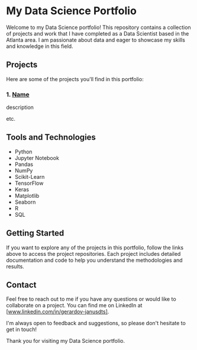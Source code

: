 # My Data Science Portfolio

Welcome to my Data Science portfolio! This repository contains a collection of projects and work that I have completed as a Data Scientist based in the Atlanta area. I am passionate about data and eager to showcase my skills and knowledge in this field.

## Projects

Here are some of the projects you'll find in this portfolio:

### 1. [Name](link_to_project1)

description

etc.

## Tools and Technologies

- Python
- Jupyter Notebook
- Pandas
- NumPy
- Scikit-Learn
- TensorFlow
- Keras
- Matplotlib
- Seaborn
- R
- SQL

## Getting Started

If you want to explore any of the projects in this portfolio, follow the links above to access the project repositories. Each project includes detailed documentation and code to help you understand the methodologies and results.

## Contact

Feel free to reach out to me if you have any questions or would like to collaborate on a project. You can find me on LinkedIn at [www.linkedin.com/in/gerardov-janusdts].

I'm always open to feedback and suggestions, so please don't hesitate to get in touch!

Thank you for visiting my Data Science portfolio.
